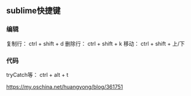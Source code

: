 ## sublime快捷键

### 编辑
复制行： ctrl + shift + d
删除行： ctrl + shift + k
移动：   ctrl + shift + 上/下
### 代码
tryCatch等： ctrl + alt + t

https://my.oschina.net/huangyong/blog/361751
